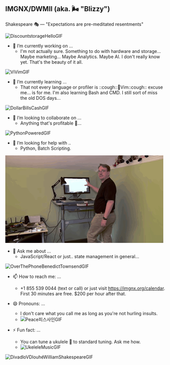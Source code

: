## IMGNX/DWMII (aka. 🌬️ "Blizzy")

Shakespeare 🎭 — "Expectations are pre-meditated resentments"


![DiscountstorageHelloGIF](https://github.com/user-attachments/assets/45c109a3-3fb6-4a69-8bf2-dd3c77809c3a)
- 🔭 I’m currently working on ...
  * I'm not actually sure. Something to do with hardware and storage... Maybe marketing... Maybe Analytics. Maybe AI. I don't really know yet. That's the beauty of it all.

![ViVimGIF](https://github.com/user-attachments/assets/ce4bbf5e-af80-47dd-a7ad-210b4fef78fc)
- 🌱 I’m currently learning ...
  * That not every language or profiler is ::cough::🤖Vim::cough:: excuse me... is for me. I'm also learning Bash and CMD. I still sort of miss the old DOS days...

![DollarBillsCashGIF](https://github.com/user-attachments/assets/aba114d8-8833-41b6-81bb-8d95f73274e7)
- 👯 I’m looking to collaborate on ...
  * Anything that's profitable 🤑...

![PythonPoweredGIF](https://github.com/user-attachments/assets/bb671b9e-c85d-461f-ae2e-cf5d7fd17b27)
- 🤔 I’m looking for help with ..
  * Python, Batch Scripting.

![alt text](image.png)
- 💬 Ask me about ...
  * JavaScript/React or just.. state management in general...
 
![OverThePhoneBenedictTownsendGIF](https://github.com/user-attachments/assets/1ade38a9-dc16-47c1-84f1-6abfb62e4029)
- 📫 How to reach me: ...
  * +1 855 539 0044 (text or call) or just visit https://imgnx.org/calendar. First 30 minutes are free. $200 per hour after that.
  

- 😄 Pronouns: ...
  * I don't care what you call me as long as you're not hurling insults.
  * ![Peace피스사인GIF](https://github.com/user-attachments/assets/8eed838c-c76a-49fa-80e4-bb9fe63551c4)

- ⚡ Fun fact: ...
  * You can tune a ukulele 🌺 to standard tuning. Ask me how.
  * ![UkeleleMusicGIF](https://github.com/user-attachments/assets/29d5b567-f2dd-4f1a-8fa6-013fddc0151c)

![DivadloVDlouhéWilliamShakespeareGIF](https://github.com/user-attachments/assets/2e9a2476-f24e-4fb7-bdbb-bfd2f051c9ff)
